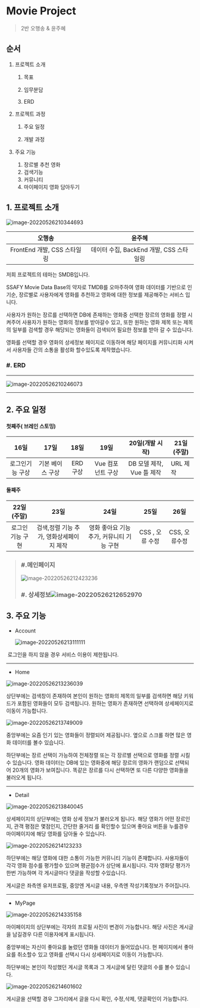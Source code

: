 # Movie Project

>2반 오행송 & 윤주혜



## 순서

1. 프로젝트 소개

   1. 목표

   2. 임무분담

   3. ERD

      

2. 프로젝트 과정

   1. 주요 일정

   2. 개발 과정

      

3. 주요 기능

   1.  장르별 추천 영화
   2.  검색기능
   3.  커뮤니티
   4. 마이페이지 영화 담아두기





## 1. 프로젝트 소개



![image-20220526210344693](README.assets/image-20220526210344693.png)



|           오행송            |                 윤주혜                  |
| :-------------------------: | :-------------------------------------: |
| FrontEnd 개발, CSS 스타일링 | 데이터 수집, BackEnd 개발, CSS 스타일링 |



저희 프로젝트의 테마는 SMDB입니다.

SSAFY Movie Data Base의 약자로 TMDB를 오마주하여 영화 데이터를 기반으로 인기순, 장르별로 사용자에게 영화를 추천하고 영화에 대한 정보를 제공해주는 서비스 입니다.

사용자가 원하는 장르를 선택하면 DB에 존재하는 영화중 선택한 장르의 영화를 정렬 시켜주어 사용자가 원하는 영화의 정보를 받아갈수 있고, 또한 원하는 영화 제목 또는 제목의 일부를 검색할 경우 해당되는 영화들이 검색되어 필요한 정보를 받아 갈 수 있습니다.

영화를 선택할 경우 영화의 상세정보 페이지로 이동하며 해당 페이지를 커뮤니티화 시켜서 사용자들 간의 소통을 활성화 할수있도록 제작했습니다.





### #. ERD

------

![image-20220526210246073](README.assets/image-20220526210246073.png)



------







## 2. 주요 일정



#### 첫째주( 브레인 스토밍)

|      16일       |       17일       |   18일   |       19일        |      20일(개발 시작)      | 21일(주말) |
| :-------------: | :--------------: | :------: | :---------------: | :-----------------------: | ---------- |
| 로그인기능 구상 | 기본 베이스 구상 | ERD 구상 | Vue 컴포넌트 구상 | DB 모델 제작, Vue 틀 제작 | URL 제작   |



#### 둘째주

|   22일(주말)    |                   23일                   |                    24일                    |       25일       |     26일      |
| :-------------: | :--------------------------------------: | :----------------------------------------: | :--------------: | :-----------: |
| 로그인기능 구현 | 검색,정렬 기능 추가, 영화상세페이지 제작 | 영화 좋아요 기능 추가,  커뮤니티 기능 구현 | CSS  , 오류 수정 | CSS, 오류수정 |





> ### #.메인페이지
>
> ![image-20220526212423236](README.assets/image-20220526212423236.png)
>
> 
>
> 
>
> ### #. 상세정보![image-20220526212652970](README.assets/image-20220526212652970.png)









## 3. 주요 기능



- Account

  ![image-20220526213111111](README.assets/image-20220526213111111.png)



​																	로그인을 하지 않을 경우 서비스 이용이 제한됩니다.

------



- Home

![image-20220526213236039](README.assets/image-20220526213236039.png)



상단부에는 검색창이 존재하여 본인이 원하는 영화의  제목의 일부를 검색하면 해당 키워드가 포함된 영화들이 모두 검색됩니다. 원하는 영화가 존재하면 선택하여 상세페이지로 이동이 가능합니다.

![image-20220526213749009](README.assets/image-20220526213749009.png)







중앙부에는 요즘 인기 있는 영화들이 정렬되어 제공됩니다. 옆으로 스크롤 하면 많은 영화 데이터를 볼수 있습니다.



하단부에는 장르 선택이 가능하여 전체정렬 또는 각 장르별 선택으로 영화를 정렬 시킬 수 있습니다. 영화 데이터는 DB에 있는 영화중에 해당 장르의 영화가 랜덤으로 선택되어 20개의 영화가 보여집니다. 똑같은 장르를 다시 선택하면 또 다른 다양한 영화들을 불러오게 됩니다.



------



- Detail

![image-20220526213840045](README.assets/image-20220526213840045.png)



상세페이지의 상단부에는 영화 상세 정보가 불러오게 됩니다. 해당 영화가 어떤 장르인지, 관객 평점은 몇점인지, 간단한 줄거리 를 확인할수 있으며 좋아요 버튼을 누를경우 마이페이지에 해당 영화를 담아둘 수 있습니다.





![image-20220526214123233](README.assets/image-20220526214123233.png)



하단부에는 해당 영화에 대한 소통이 가능한 커뮤니티 기능이 존재합니다.  사용자들이 각각 영화 점수를 평가할수 있으며 평균점수가 상단에 표시됩니다. 각자 영화당 평가가 한번 가능하며 각 게시글마다 댓글을 작성할 수있습니다.

게시글은 좌측엔 유저프로필, 중앙엔 게시글 내용, 우측엔 작성기록정보가 주어집니다.



------



- MyPage

  

![image-20220526214335158](README.assets/image-20220526214335158.png)



마이페이지의 상단부에는 각자의 프로필 사진이 변경이 가능합니다. 해당 사진은 게시글을 남길경우 다른 이용자에게 표시됩니다.



중앙부에는 자신이 좋아요를 눌렀던 영화들 데이터가 들어있습니다. 현 페이지에서 좋아요를 취소할수 있고 영화를 선택시 다시 상세페이지로 이동이 가능합니다.



하단부에는 본인이 작성했던 게시글 목록과 그 게시글에 달린 댓글의 수를 볼수 있습니다.

![image-20220526214601602](README.assets/image-20220526214601602.png)

게시글을 선택할 경우 그자리에서 글을 다시 확인, 수정,삭제, 댓글확인이 가능합니다.




